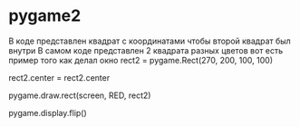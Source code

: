 # pygame2
 В коде представлен квадрат с координатами чтобы второй квадрат был внутри
В самом коде представлен 2 квадрата разных цветов
вот есть пример того как делал окно
rect2 = pygame.Rect(270, 200, 100, 100)

rect2.center = rect2.center

pygame.draw.rect(screen, RED, rect2)

pygame.display.flip()
